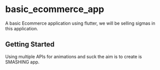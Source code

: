 # basic_ecommerce_app

A basic Ecommerce application using flutter, we will be selling sigmas in this application.

## Getting Started

Using multiple APIs for animations and suck the aim is to create is SMASHING app.
